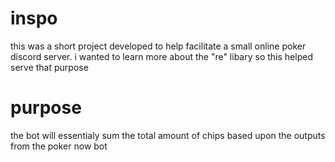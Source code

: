 # inspo
this was a short project developed to help facilitate a small online poker discord server.
i wanted to learn more about the "re" libary so this helped serve that purpose

# purpose
the bot will essentialy sum the total amount of chips based upon the outputs from the poker now bot
